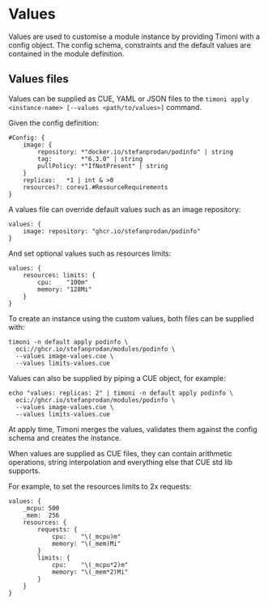 # Values

Values are used to customise a module instance by providing Timoni with a config object.
The config schema, constraints and the default values are contained in the module definition.

## Values files

Values can be supplied as CUE, YAML or JSON files
to the `timoni apply <instance-name> [--values <path/to/values>]` command.

Given the config definition:

```cue
#Config: {
	image: {
		repository: *"docker.io/stefanprodan/podinfo" | string
		tag:        *"6.3.0" | string
		pullPolicy: *"IfNotPresent" | string
	}
	replicas:   *1 | int & >0
	resources?: corev1.#ResourceRequirements
}
```

A values file can override default values such as an image repository:

```cue
values: {
	image: repository: "ghcr.io/stefanprodan/podinfo"
}
```

And set optional values such as resources limits:

```cue
values: {
	resources: limits: {
		cpu:    "100m"
		memory: "128Mi"
	}
}
```

To create an instance using the custom values, both files can be supplied with:

```shell
timoni -n default apply podinfo \
  oci://ghcr.io/stefanprodan/modules/podinfo \
  --values image-values.cue \
  --values limits-values.cue
```

Values can also be supplied by piping a CUE object, for example:

```shell
echo "values: replicas: 2" | timoni -n default apply podinfo \
  oci://ghcr.io/stefanprodan/modules/podinfo \
  --values image-values.cue \
  --values limits-values.cue
```

At apply time, Timoni merges the values, validates them
against the config schema and creates the instance.

When values are supplied as CUE files, they can contain arithmetic operations,
string interpolation and everything else that CUE std lib supports.

For example, to set the resources limits to 2x requests:

```cue
values: {
	_mcpu: 500
	_mem:  256
	resources: {
		requests: {
			cpu:    "\(_mcpu)m"
			memory: "\(_mem)Mi"
		}
		limits: {
			cpu:    "\(_mcpu*2)m"
			memory: "\(_mem*2)Mi"
		}
	}
}
```
